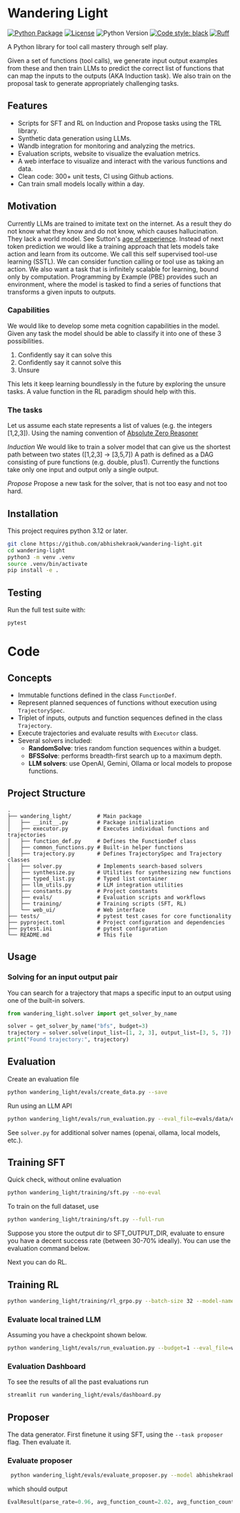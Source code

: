 # Wandering Light

[![Python Package](https://github.com/abhishekraok/wandering-light/actions/workflows/python-package.yml/badge.svg)](https://github.com/abhishekraok/wandering-light/actions/workflows/python-package.yml)
[![License](https://img.shields.io/badge/License-Apache_2.0-blue.svg)](https://opensource.org/licenses/Apache-2.0)
![Python Version](https://img.shields.io/badge/python-3.12+-blue.svg)
[![Code style: black](https://img.shields.io/badge/code%20style-black-000000.svg)](https://github.com/psf/black)
[![Ruff](https://img.shields.io/endpoint?url=https://raw.githubusercontent.com/astral-sh/ruff/main/assets/badge/v2.json)](https://github.com/astral-sh/ruff)

A Python library for tool call mastery through self play. 

Given a set of functions (tool calls), we generate input output examples from these and then train LLMs 
to predict the correct list of functions that can map the inputs to the outputs (AKA Induction task). 
We also train on the proposal task to generate appropriately challenging tasks. 


## Features

 - Scripts for SFT and RL on Induction and Propose tasks using the TRL library.
 - Synthetic data generation using LLMs.
 - Wandb integration for monitoring and analyzing the metrics.
 - Evaluation scripts, website to visualize the evaluation metrics.
 - A web interface to visualize and interact with the various functions and data.
 - Clean code: 300+ unit tests, CI using Github actions.
 - Can train small models locally within a day.

## Motivation
Currently LLMs are trained to imitate text on the internet. 
As a result they do not know what they know and do not know, which causes hallucination. 
They lack a world model. See Sutton's [age of experience](https://storage.googleapis.com/deepmind-media/Era-of-Experience%20/The%20Era%20of%20Experience%20Paper.pdf). 
Instead of next token prediction we would like a training approach that lets models take action and learn from its outcome. 
We call this self supervised tool-use learning (SSTL).
We can consider function calling or tool use as taking an action.
We also want a task that is infinitely scalable for learning, bound only by computation. 
Programming by Example (PBE) provides such an environment, where the model is tasked to find a series of functions that transforms a given inputs to outputs. 

### Capabilities 
We would like to develop some meta cognition capabilities in the model.
Given any task the model should be able to classify it into one of these 3 possibilities. 

  1. Confidently say it can solve this
  2. Confidently say it cannot solve this
  3. Unsure

This lets it keep learning boundlessly in the future by exploring the unsure tasks. 
A value function in the RL paradigm should help with this.

### The tasks 
Let us assume each state represents a list of values (e.g. the integers [1,2,3]).
Using the naming convention of [Absolute Zero Reasoner](https://github.com/LeapLabTHU/Absolute-Zero-Reasoner)

*Induction*
We would like to train a solver model that can give us the shortest path between two states ([1,2,3] -> [3,5,7]) 
A path is defined as a DAG consisting of pure functions (e.g. double, plus1). 
Currently the functions take only one input and output only a single output.

*Propose*
Propose a new task for the solver, that is not too easy and not too hard. 



## Installation
This project requires python 3.12 or later.
```bash
git clone https://github.com/abhishekraok/wandering-light.git
cd wandering-light
python3 -m venv .venv
source .venv/bin/activate
pip install -e .
```

## Testing

Run the full test suite with:

```bash
pytest
```
# Code

## Concepts 

- Immutable functions defined in the class `FunctionDef`.
- Represent planned sequences of functions without execution using `TrajectorySpec`.
- Triplet of inputs, outputs and function sequences defined in the class `Trajectory`.
- Execute trajectories and evaluate results with `Executor` class.
- Several solvers included:
  - **RandomSolve**: tries random function sequences within a budget.
  - **BFSSolve**: performs breadth-first search up to a maximum depth.
  - **LLM solvers**: use OpenAI, Gemini, Ollama or local models to propose functions.

## Project Structure

```
.
├── wandering_light/        # Main package
│   ├── __init__.py         # Package initialization
│   ├── executor.py         # Executes individual functions and trajectories
│   ├── function_def.py     # Defines the FunctionDef class
│   ├── common_functions.py # Built-in helper functions
│   ├── trajectory.py       # Defines TrajectorySpec and Trajectory classes
│   ├── solver.py           # Implements search-based solvers
│   ├── synthesize.py       # Utilities for synthesizing new functions
│   ├── typed_list.py       # Typed list container
│   ├── llm_utils.py        # LLM integration utilities
│   ├── constants.py        # Project constants
│   ├── evals/              # Evaluation scripts and workflows
│   ├── training/           # Training scripts (SFT, RL)
│   └── web_ui/             # Web interface
├── tests/                  # pytest test cases for core functionality
├── pyproject.toml          # Project configuration and dependencies
├── pytest.ini              # pytest configuration
└── README.md               # This file
```

## Usage

### Solving for an input output pair
You can search for a trajectory that maps a specific input to an output using one of the built-in solvers.
```python
from wandering_light.solver import get_solver_by_name

solver = get_solver_by_name("bfs", budget=3)
trajectory = solver.solve(input_list=[1, 2, 3], output_list=[3, 5, 7])
print("Found trajectory:", trajectory)
```

## Evaluation
Create an evaluation file 
```bash
python wandering_light/evals/create_data.py --save
```

Run using an LLM API
```bash
python wandering_light/evals/run_evaluation.py --eval_file=evals/data/eval_data_v20250831_160239.py --solver_names=["gemini"] --num_samples 100 --budget 1
```
See `solver.py` for additional solver names (openai, ollama, local models, etc.).


## Training SFT
Quick check, without online evaluation
```bash
python wandering_light/training/sft.py --no-eval
```

To train on the full dataset, use
```bash
python wandering_light/training/sft.py --full-run 
```
Suppose you store the output dir to SFT_OUTPUT_DIR, evaluate to ensure you have a decent success rate (between 30-70% ideally).
You can use the evaluation command below.

Next you can do RL.

## Training RL
```bash
python wandering_light/training/rl_grpo.py --batch-size 32 --model-name $SFT_OUTPUT_DIR --full-run --wandb-run-name $NAME
```

### Evaluate local trained LLM 
Assuming you have a checkpoint shown below.
```bash
python wandering_light/evals/run_evaluation.py --budget=1 --eval_file=wandering_light/evals/data/random_inputs_500.py  --solver_names=[trained_local] --budget 1 --model-name abhishekraok/induction-basicfns-opt125m-longsft
```

### Evaluation Dashboard
To see the results of all the past evaluations run
```bash
streamlit run wandering_light/evals/dashboard.py
```

## Proposer
The data generator.
First finetune it using SFT, using the `--task proposer` flag. Then evaluate it.

### Evaluate proposer
```bash
 python wandering_light/evals/evaluate_proposer.py --model abhishekraok/proposer-basicfns-opt125m-sft2k --solver-model abhishekraok/induction-basicfns-opt125m-longsft
```
which should output
```python
EvalResult(parse_rate=0.96, avg_function_count=2.02, avg_function_count_ratio=1.38, solver_success_rate=0.15, num_samples=100, frac_non_zero_std=0.31)
```
